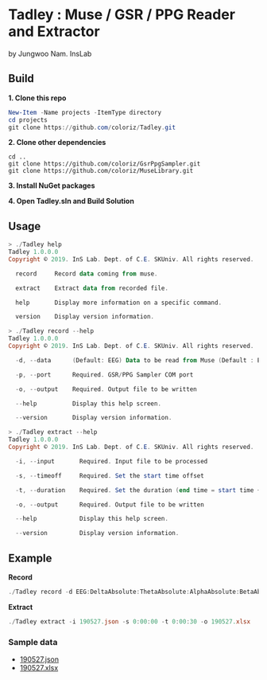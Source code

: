 Tadley : Muse / GSR / PPG Reader and Extractor
==============================================

by Jungwoo Nam. InsLab

## Build

**1. Clone this repo**

```powershell
New-Item -Name projects -ItemType directory
cd projects
git clone https://github.com/coloriz/Tadley.git
```

**2. Clone other dependencies**

```
cd ..
git clone https://github.com/coloriz/GsrPpgSampler.git
git clone https://github.com/coloriz/MuseLibrary.git
```

**3. Install NuGet packages**

**4. Open Tadley.sln and Build Solution**

## Usage

```powershell
> ./Tadley help
Tadley 1.0.0.0
Copyright © 2019. InS Lab. Dept. of C.E. SKUniv. All rights reserved.

  record     Record data coming from muse.

  extract    Extract data from recorded file.

  help       Display more information on a specific command.

  version    Display version information.
```

```powershell
> ./Tadley record --help
Tadley 1.0.0.0
Copyright © 2019. InS Lab. Dept. of C.E. SKUniv. All rights reserved.

  -d, --data      (Default: EEG) Data to be read from Muse (Default : EEG)

  -p, --port      Required. GSR/PPG Sampler COM port

  -o, --output    Required. Output file to be written

  --help          Display this help screen.

  --version       Display version information.
```

```powershell
> ./Tadley extract --help
Tadley 1.0.0.0
Copyright © 2019. InS Lab. Dept. of C.E. SKUniv. All rights reserved.

  -i, --input       Required. Input file to be processed

  -s, --timeoff     Required. Set the start time offset

  -t, --duration    Required. Set the duration (end time = start time + duration)

  -o, --output      Required. Output file to be written

  --help            Display this help screen.

  --version         Display version information.
```

## Example

**Record**
```powershell
./Tadley record -d EEG:DeltaAbsolute:ThetaAbsolute:AlphaAbsolute:BetaAbsolute:GammaAbsolute:DeltaRelative:ThetaRelative:AlphaRelative:BetaRelative:GammaRelative -p COM3 -o 190527.json
```

**Extract**
```powershell
./Tadley extract -i 190527.json -s 0:00:00 -t 0:00:30 -o 190527.xlsx
```

### Sample data

- [190527.json](samples/190527.json)
- [190527.xlsx](samples/190527.xlsx)